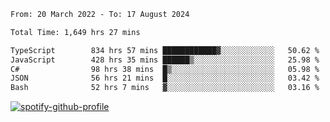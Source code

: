 <!--START_SECTION:waka-->

```txt
From: 20 March 2022 - To: 17 August 2024

Total Time: 1,649 hrs 27 mins

TypeScript        834 hrs 57 mins ████████████▓░░░░░░░░░░░░   50.62 %
JavaScript        428 hrs 35 mins ██████▒░░░░░░░░░░░░░░░░░░   25.98 %
C#                98 hrs 38 mins  █▒░░░░░░░░░░░░░░░░░░░░░░░   05.98 %
JSON              56 hrs 21 mins  █░░░░░░░░░░░░░░░░░░░░░░░░   03.42 %
Bash              52 hrs 7 mins   ▓░░░░░░░░░░░░░░░░░░░░░░░░   03.16 %
```

<!--END_SECTION:waka-->
[![spotify-github-profile](https://spotify-github-profile.vercel.app/api/view?uid=c00zprrvy9xiloa9qnco3hmng&cover_image=true&theme=novatorem&show_offline=false&background_color=121212&bar_color=53b14f&bar_color_cover=false)](https://spotify-github-profile.vercel.app/api/view?uid=c00zprrvy9xiloa9qnco3hmng&redirect=true)



